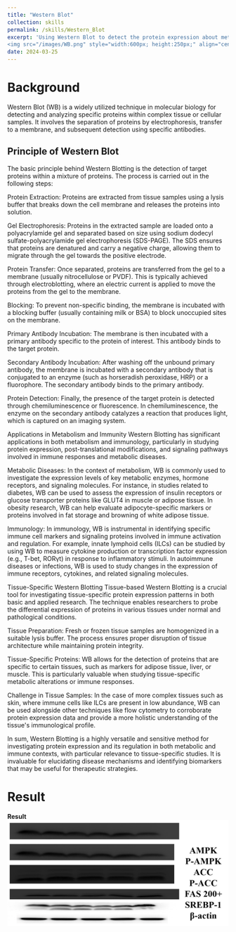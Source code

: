 ```yaml
---
title: "Western Blot"
collection: skills
permalink: /skills/Western_Blot
excerpt: 'Using Western Blot to detect the protein expression about metabolism. <br/>
<img src="/images/WB.png" style="width:600px; height:250px;" align="center">'
date: 2024-03-25
---
```


Background
======
Western Blot (WB) is a widely utilized technique in molecular biology for detecting and analyzing specific proteins within complex tissue or cellular samples. It involves the separation of proteins by electrophoresis, transfer to a membrane, and subsequent detection using specific antibodies.

## Principle of Western Blot
The basic principle behind Western Blotting is the detection of target proteins within a mixture of proteins. The process is carried out in the following steps:

Protein Extraction: Proteins are extracted from tissue samples using a lysis buffer that breaks down the cell membrane and releases the proteins into solution.

Gel Electrophoresis: Proteins in the extracted sample are loaded onto a polyacrylamide gel and separated based on size using sodium dodecyl sulfate-polyacrylamide gel electrophoresis (SDS-PAGE). The SDS ensures that proteins are denatured and carry a negative charge, allowing them to migrate through the gel towards the positive electrode.

Protein Transfer: Once separated, proteins are transferred from the gel to a membrane (usually nitrocellulose or PVDF). This is typically achieved through electroblotting, where an electric current is applied to move the proteins from the gel to the membrane.

Blocking: To prevent non-specific binding, the membrane is incubated with a blocking buffer (usually containing milk or BSA) to block unoccupied sites on the membrane.

Primary Antibody Incubation: The membrane is then incubated with a primary antibody specific to the protein of interest. This antibody binds to the target protein.

Secondary Antibody Incubation: After washing off the unbound primary antibody, the membrane is incubated with a secondary antibody that is conjugated to an enzyme (such as horseradish peroxidase, HRP) or a fluorophore. The secondary antibody binds to the primary antibody.

Protein Detection: Finally, the presence of the target protein is detected through chemiluminescence or fluorescence. In chemiluminescence, the enzyme on the secondary antibody catalyzes a reaction that produces light, which is captured on an imaging system.

Applications in Metabolism and Immunity
Western Blotting has significant applications in both metabolism and immunology, particularly in studying protein expression, post-translational modifications, and signaling pathways involved in immune responses and metabolic diseases.

Metabolic Diseases:
In the context of metabolism, WB is commonly used to investigate the expression levels of key metabolic enzymes, hormone receptors, and signaling molecules. For instance, in studies related to diabetes, WB can be used to assess the expression of insulin receptors or glucose transporter proteins like GLUT4 in muscle or adipose tissue. In obesity research, WB can help evaluate adipocyte-specific markers or proteins involved in fat storage and browning of white adipose tissue.

Immunology:
In immunology, WB is instrumental in identifying specific immune cell markers and signaling proteins involved in immune activation and regulation. For example, innate lymphoid cells (ILCs) can be studied by using WB to measure cytokine production or transcription factor expression (e.g., T-bet, RORγt) in response to inflammatory stimuli. In autoimmune diseases or infections, WB is used to study changes in the expression of immune receptors, cytokines, and related signaling molecules.

Tissue-Specific Western Blotting
Tissue-based Western Blotting is a crucial tool for investigating tissue-specific protein expression patterns in both basic and applied research. The technique enables researchers to probe the differential expression of proteins in various tissues under normal and pathological conditions.

Tissue Preparation: Fresh or frozen tissue samples are homogenized in a suitable lysis buffer. The process ensures proper disruption of tissue architecture while maintaining protein integrity.

Tissue-Specific Proteins: WB allows for the detection of proteins that are specific to certain tissues, such as markers for adipose tissue, liver, or muscle. This is particularly valuable when studying tissue-specific metabolic alterations or immune responses.

Challenge in Tissue Samples: In the case of more complex tissues such as skin, where immune cells like ILCs are present in low abundance, WB can be used alongside other techniques like flow cytometry to corroborate protein expression data and provide a more holistic understanding of the tissue's immunological profile.

In sum, Western Blotting is a highly versatile and sensitive method for investigating protein expression and its regulation in both metabolic and immune contexts, with particular relevance to tissue-specific studies. It is invaluable for elucidating disease mechanisms and identifying biomarkers that may be useful for therapeutic strategies.


Result
======
**Result**<br><img src="/images/WB.png"><br>


